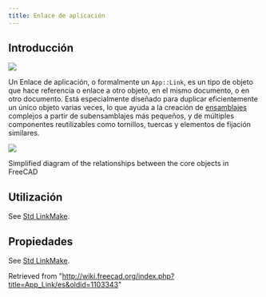 ```yaml
---
title: Enlace de aplicación
---
```

## Introducción

![](/images/Link.svg)

Un Enlace de aplicación, o formalmente un `App::Link`, es un tipo de objeto que hace referencia o enlace a otro objeto, en el mismo documento, o en otro documento. Está especialmente diseñado para duplicar eficientemente un único objeto varias veces, lo que ayuda a la creación de [ensamblajes](/index.php?title=Assembly/es&action=edit&redlink=1 "Assembly/es (page does not exist)") complejos a partir de subensamblajes más pequeños, y de múltiples componentes reutilizables como tornillos, tuercas y elementos de fijación similares.

![](/images/FreeCAD_core_objects.svg)

Simplified diagram of the relationships between the core objects in FreeCAD

## Utilización

See [Std LinkMake](/Std_LinkMake#Usage "Std LinkMake").

## Propiedades

See [Std LinkMake](/Std_LinkMake#Properties "Std LinkMake").

Retrieved from "<http://wiki.freecad.org/index.php?title=App_Link/es&oldid=1103343>"